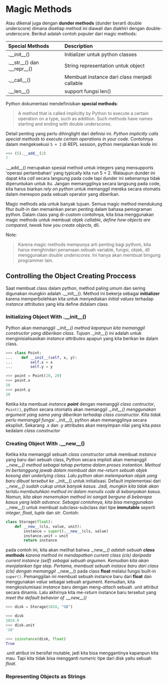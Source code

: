 # Magic Methods
Atau dikenal juga dengan __dunder methods__ (dunder berarti double underscore) dimana disetiap method ini diawali dan diakhiri dengan double-underscore.
Berikut adalah contoh populer dari magic methods:

Special Methods | Description 
:---------------|:------------
.\_\_init_\_() | Initializer untuk python classes
.\_\_str_\_() dan .\_\_repr_\_() | String representation untuk object
.\_\_call_\_() | Membuat instance dari class menjadi callable
.\_\_len_\_() | support fungsi len()

Python dokumentasi mendefinisikan **special methods**:
> A method that is called implicitly by Python to execute a certain operation
> on a type, such as addition. Such methods have names starting and ending
> with double underscores.

Detail penting yang perlu dihinglight dari definisi ini. *Python implicitly calls special
methods to execute certain operations in your code.*
Contohnya dalam mengeksekusi `5 + 2` di REPL session, python menjalankan kode ini:
```python
>>> (5).__add__(2)
7
```

.\_\_add_\_() merupakan spesial method untuk integers yang mensupports 'operasi pertambahan'
yang typically kita run 5 + 2.
Walaupun dunder ini dapat kita *call* secara langsung pada code tapi dunder ini
sebenarnya tidak diperuntukan untuk itu. Jangan memanggilnya secara langsung pada code, kita harus biarkan *rely on python* untuk memanggil mereka secara otomatis dalam merespon 
pada sebuah operator yang diberikan.

Magic methods ada untuk banyak tujuan. Semua magic method mendukung fitur *built-in* dan 
memainkan peran penting dalam bahasa pemograman python. Dalam class yang di-*custom* 
contohnya, kita bisa menggunakan magic methods untuk membuat objek *callable*, *define how objects are compared*,
*tweak how you create objects*, dll.

Note:
> Karena magic methods mempunya arti penting bagi pythom, kita harus menghindari penamaan sebuah variable, fungsi,
> objek, dll menggunakan *double underscores*. Ini hanya akan membuat bingung programmer lain.


## Controlling the Object Creating Proccess
Saat membuat class dalam python, method paling umum dan sering digunakan mungkin adalah ._\_init__(). Method ini bekerja
sebagai **initializer** karena memperbolehkan kita untuk menyediakan *initial values* terhadap *instance attributes* 
yang kita define didalam class.

### Initializing Object With ._\_init__()
Python akan memanggil ._\_init__() method kapanpun kita memanggil constructor yang diberikan class.
Tujuan ._\_init__() ini adalah untuk menginisialisasikan *instance attributes* apapun yang kita berikan ke dalam class.

```python
>>> class Point:
...    def __init__(self, x, y):
...        self.x = x
...        self.y = y

>>> point = Point(10, 20)
>>> point.x
10
>>> point.y
20
```

Ketika kita membuat *instance* _**point**_ dengan memanggil *class contructor*, `Point()`, python secara otomatis akan
memanggil ._\_init__() menggunakan argument yang sama yang diberikan terhadap *class constructor*. Kita tidak perlu
memanggil fungsi ._\_init__(), python akan memanggilnya secara eksplisit. Sekarang .x dan .y attributes akan menyimpan
nilai yang kita *pass* kedalam *class constructor*


### Creating Object With ._\_new__()
Ketika kita memanggil sebuah *class constructor* untuk membuat *instance* yang baru dari sebuah class, Python secara implisit akan memanggil ._\_new__() method sebagai tahap pertama dalam proses *instantion*.
Method ini bertanggung jawab dalam membuat dan me-*return* sebuah objek kosong dari *underlying class*. Lalu python akan melemparkan objek yang baru dibuat tersebut ke ._\_init__() untuk initialisasi.
Default implementasi dari ._\_new__() sudah cukup untuk banyak kasus. Jadi, mungkin kita tidak akan terlalu membutuhkan method ini dalam menulis code di kebanyakan kasus.
Namun, kita akan menemukan method ini sangat berguna di beberapa kasus yang lebih *advance*. Sebagai contohnya, kita bisa menggunakan ._\_new__() untuk membuat subclass-subclass dari tipe **immutable** seperti *integer*, *float*, *tuple* dan *str*.
Contoh:
```python
class Storage(float):
    def __new__(cls, value, unit):
        instance = super().__new__(cls, value)
        instance.unit = unit
        return instance
```
pada contoh ini, kita akan melihat bahwa ._\_new__() adalah sebuah __*class methods*__ karena method ini mendapatkan *current class* (cls)
daripada *current instance* (self) sebagai sebuah argumen.
Kemudian kita akan menjalankan tiga step. Pertama, membuat sebuah *instace* baru dari class (cls) dengan memanggil ._\_new__() pada class **float** melalui fungsi built-in `super()`.
Pemanggilan ini membuat sebuah instance baru dari **float** dan menggunakan *value* sebagai sebuah argument.
Kemudian, kita mengkostumisasi *instance* baru dengan meng-*attach* sebuah .unit attribut secara dinamis.
Lalu akhirnya kita me-*return* instance baru tersebut yang *meet the default behavior of ._\_new__()*
```python
>>> disk = Storage(1024, "GB")

>>> disk
1024.0
>>> disk.unit
'GB'

>>> isinstance(disk, float)
True
```
.unit atribut ini bersifat mutable, jadi kita bisa menggantinya kapanpun kita mau. Tapi kita tidak bisa mengganti *numeric* tipe dari disk yaitu sebuah *float*.

### Representing Objects as Strings
